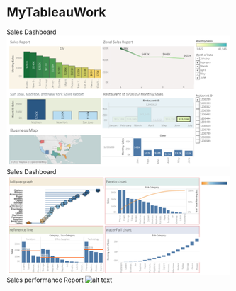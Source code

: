 # MyTableauWork
Sales Dashboard
![alt text](https://github.com/NabanitaBorua/MyTableauWork/blob/main/Dashboard%201.png)
Sales Dashboard
![alt text](https://github.com/NabanitaBorua/MyTableauWork/blob/main/Dashboard%202.png)
Sales performance Report
![alt text](https://github.com/NabanitaBorua/MyTableauWork/blob/main/Dashboard%205.png)
